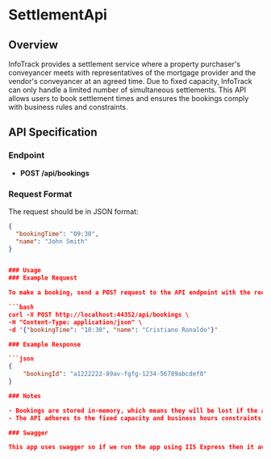 # SettlementApi

## Overview

InfoTrack provides a settlement service where a property purchaser's conveyancer meets with representatives of the mortgage provider and the vendor's conveyancer at an agreed time. Due to fixed capacity, InfoTrack can only handle a limited number of simultaneous settlements. This API allows users to book settlement times and ensures the bookings comply with business rules and constraints.

## API Specification

### Endpoint

- **POST /api/bookings**

### Request Format

The request should be in JSON format:

```json
{
  "bookingTime": "09:30",
  "name": "John Smith"
}


### Usage
### Example Request

To make a booking, send a POST request to the API endpoint with the required data:

```bash
curl -X POST http://localhost:44352/api/bookings \
-H "Content-Type: application/json" \
-d '{"bookingTime": "10:30", "name": "Cristiano Ronaldo"}'

### Example Response

```json
{
    "bookingId": "a1222222-89av-fgfg-1234-56789abcdef0"
}

### Notes

- Bookings are stored in-memory, which means they will be lost if the application is restarted.
- The API adheres to the fixed capacity and business hours constraints as specified.

### Swagger

This app uses swagger so if we run the app using IIS Express then it automatically navigates to /swagger/index.html (or the full URL https://localhost:44352/swagger/index.html)

